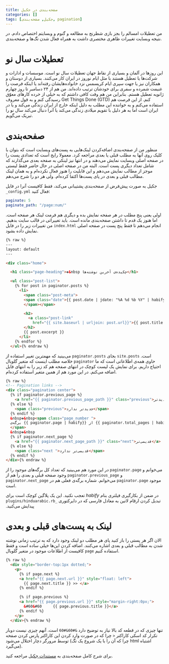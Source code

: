 ```yaml
---
title: صفحه‌بندی در جکیل
categories: []
tags: [جکیل, صفحه‌بندی, pagination]
---
```


من تعطیلات امسالم را بجز بازی شطرنج به مطالعه و گنوم و وبسایتم اختصاص دادم. در نتیجه وبسایت تغییرات ظاهری مختصری داشت به همراه فعال شدن تگ‌ها و صفحه‌بندی.

# تعطیلات سال نو
این روزها در آلمان و بسیاری از نقاط جهان تعطیلات سال نو است. موسسات و ادارات و شرکت‌ها یا تعطیل هستند یا مثل ایام نوروز در ایران کار می‌کنند. بسیاری از دوستان و همکاران نیز یا جهت سپری ایام کریسمس نزد خانواده‌هایشان رفته‌اند یا اینکه فرصت را غنیمت شمرده و سفری برای خودشان ترتیب داده‌اند. من هم از ۲۴ دسامبر تا روز چهارم ژانویه تعطیل هستم. بنابراین من هم وقت کافی داشتم که به خیلی از خرده کارهای معوّق رسیدگی کنم و به قول معروف Get Things Done (GTD) کنم. از این فرصت هم استفاده می‌کنم و به خواننده این مطلب به دلیل اینکه خارج از ایران زندگی می‌کند و یا در ایران است اما به هر دلیل با تقویم میلادی زندگی می‌کند یا آنرا دنبال می‌کند سال نو را تبریک می‌گویم.

# صفحه‌بندی
منظور من از صفحه‌بندی اضافه‌کردن لینک‌هایی به پست‌های وبسایت است که بتوان با کلیک روی آنها به مطلب قبلی یا بعدی مراجعه کرد. معمولا رایج است که تعدادی پست را در صفحه اصلی وبسایت نمایش می‌دهند و در انتها نیز لینکی به صفحه بعدی می‌گذارند که شامل تعداد دیگری پست است. البته من در صفحه اصلی در حال حاضر فقط لیستی موجز از مطالب نمایش می‌دهم و این قابلیت را هنوز فعال نکرده‌ام و به همان لینک مطالب قبلی و بعدی در پای پست‌ها اکتفا کرده‌ام. ولی هر دو را شرح می‌دهم.


جکیل به صورت پیش‌فرض از صفحه‌بندی پشتیبانی می‌کند، فقط کافیست آنرا در فایل `_config.yml` فعال کنید:

~~~yaml
paginate: 5
paginate_path: "/page:num/"
~~~

اولی یعنی پنج مطلب در هر صفحه نمایش بده و دیگری هم فرمت لینک هر صفحه است. اما هنوز یک قدم تا داشتن صفحه‌بندی مانده است. باید تغییراتی در قالب سایت بدهیم. من تغییرات زیر را در فایل `index.html` انجام می‌دهم تا فقط پنج پست در صفحه اصلی نمایش داده بشود.

~~~ html
{% raw %}
---
layout: default
---

<div class="home">

  <h1 class="page-heading">❖&nbsp چکیده‌ی آخرین نوشته‌ها</h1>

  <ul class="post-list">
    {% for post in paginator.posts %}
      <li>
        <span class="post-meta">
        <span class="date">{{ post.date | jdate: "%A %d %b %Y" | habify }}
        </span></span>

        <h2>
          <a class="post-link" 
            href="{{ site.baseurl | urljoin: post.url}}">{{ post.title }}</a>
        </h2>
        {{ post.excerpt }}
      </li>
    {% endfor %}
  </ul>{% endraw %}
~~~

می‌بینید که مهمترین تغییر استفاده از `paginator.posts` بجای `site.posts` است. خلاصه مطلب اینست که متغیر گلوبال `paginator` حاوی همه‌ی اطلاعاتی است که ما احتیاج داریم. برای نمایش یک لیست کوچک در انتهای صفحه هم کد زیر را به انتهای فایل اضافه می‌کنم. در این مورد هم از همین متغیر استفاده کرده‌ام.

~~~ html
{% raw %}
<!-- Pagination links -->
<div class="pagination center">
  {% if paginator.previous_page %}
    <a href="{{ paginator.previous_page_path }}" class="previous">جدیدتر</a>
  {% else %}
    <span class="previous">جدیدتر ندارد</span>
  {% endif %}
  &nbsp❖&nbsp<span class="page_number ">
  برگه‌ی {{ paginator.page | habify}} از {{ paginator.total_pages | habify}}
  </span> 
  &nbsp❖&nbsp
  {% if paginator.next_page %}
    <a href="{{ paginator.next_page_path }}" class="next">قدیمی‌تر</a>
  {% else %}
    <span class="next ">قدیمی‌تر ندارد</span>
  {% endif %}
</div>{% endraw %}
~~~

در این مورد هم می‌بینید که تعداد کل برگه‌های موجود را از `paginator.page` می‌خوانم و وجود صفحه قبلی و بعدی را هم از `paginator.previous_page` و `paginator.next_page` می‌خوانم. شماره برگه‌ی فعلی هم در `paginator.page` موجود است.

در ضمن از بکارگیری فیلتری بنام ‫‫_habify_ تعجب نکنید. این یک پلاگین کوچک است برای تبدیل کردن ارقام لاتین به معادل فارسی که در دایرکتوری `_plugins/hinduarabic.rb` پیدایش می‌کنید.


# لینک به پست‌های قبلی و بعدی
الان اگر هر پستی را باز کنید پای هر مطلب دو لینک وجود دارد که به ترتیب زمانی نوشته شدن به مطالب قبلی و بعدی اشاره می‌کنند. اضافه کردن این‌ها خیلی ساده است و فقط کافیست از اطلاعات موجود در متغیر گلوبال `page` استفاده کنیم.

~~~ html
{% raw %}
  <div style="border-top:1px dotted;">
    <p>
      {% if page.next %}
      <a href="{{ page.next.url }}" style="float: left"> 
        {{ page.next.title }} >> </a>
      {% endif %}

      {% if page.previous %}
      <a href="{{ page.previous.url }}" style="margin-right:0px;">
        &#60&#60	 {{ page.previous.title }}</a>
      {% endif %}
    </p>
  </div>{% endraw %}
~~~

تنها چیزی که در قطعه کد بالا نیاز به توضیح دارد `&#60&#60` است. آنهم چیزی نیست دوبار تکرار کد اسکی کاراکتر `<` چرا که در صورت وارد کردن این کاراکتر پارس کردن صفحه توسط مرورگر دچار اختلال می‌شود (چرا که آن را با یک شروع یک تگ html اشتباه می‌گیرد).


برای شرح کامل صفحه‌بندی به [مستندات جکیل](http://jekyllrb.com/docs/pagination/) مراجعه کنید.

